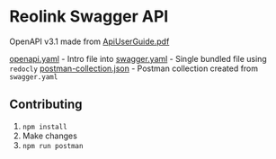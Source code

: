 # Reolink Swagger API

OpenAPI v3.1 made from [ApiUserGuide.pdf](./ApiUserGuide.pdf)

[openapi.yaml](./openapi.yaml) - Intro file into
[swagger.yaml](./swagger.yaml) - Single bundled file using `redocly`
[postman-collection.json](./postman-collection.json) - Postman collection created from `swagger.yaml`

## Contributing

1. `npm install`
2. Make changes
3. `npm run postman`
